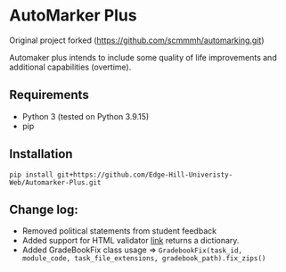 # AutoMarker Plus

Original project forked (https://github.com/scmmmh/automarking.git) 

Automaker plus intends to include some quality of life improvements and additional capabilities (overtime).



## Requirements
- Python 3 (tested on Python 3.9.15)
- pip

## Installation
```shell
pip install git+https://github.com/Edge-Hill-Univeristy-Web/Automarker-Plus.git
```


## Change log:
- Removed political statements from student feedback
- Added support for HTML validator [link](https://teaching.computing.edgehill.ac.uk/validator/html/) returns a dictionary.
- Added GradeBookFix class usage => `GradebookFix(task_id, module_code, task_file_extensions, gradebook_path).fix_zips()`
